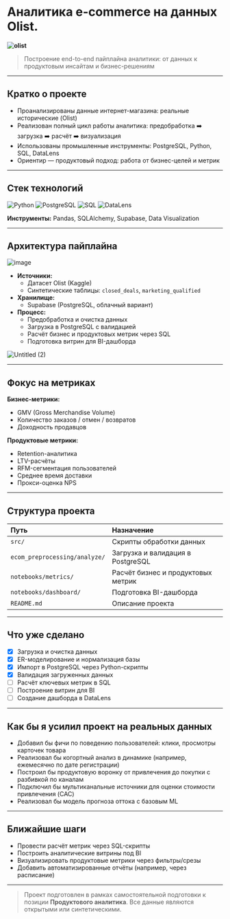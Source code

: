 
#  Аналитика e-commerce на данных Olist.
**![olist](https://github.com/user-attachments/assets/c08882ee-3728-4442-aa82-d505182c428b)**
> Построение end-to-end пайплайна аналитики: от данных к продуктовым инсайтам и бизнес-решениям

---

##  Кратко о проекте

-  Проанализированы данные интернет-магазина: реальные исторические (Olist) 
-  Реализован полный цикл работы аналитика: предобработка ➡️ загрузка ➡️ расчёт ➡️ визуализация
-  Использованы промышленные инструменты: PostgreSQL, Python, SQL, DataLens
-  Ориентир — продуктовый подход: работа от бизнес-целей и метрик

---

##  Стек технологий

![Python](https://img.shields.io/badge/-Python-3776AB?logo=python&logoColor=white)
![PostgreSQL](https://img.shields.io/badge/-PostgreSQL-4169E1?logo=postgresql&logoColor=white)
![SQL](https://img.shields.io/badge/-SQL-4479A1?logo=postgresql&logoColor=white)
![DataLens](https://img.shields.io/badge/-DataLens-00A3E0?logo=yandex&logoColor=white)

**Инструменты:** Pandas, SQLAlchemy, Supabase, Data Visualization

---

##  Архитектура пайплайна
![image](https://github.com/user-attachments/assets/0d35166a-d2db-4a5b-bdc9-b0ec7d2bc999)

- **Источники:** 
  - Датасет Olist (Kaggle)
  - Синтетические таблицы: `closed_deals`, `marketing_qualified`
- **Хранилище:** 
  - Supabase (PostgreSQL, облачный вариант)
- **Процесс:**
  - Предобработка и очистка данных
  - Загрузка в PostgreSQL с валидацией
  - Расчёт бизнес и продуктовых метрик через SQL
  - Подготовка витрин для BI-дашборда
    
![Untitled (2)](https://github.com/user-attachments/assets/8ff6411e-f5d0-4cc4-a9dd-7eee4597e85c)

---

##  Фокус на метриках

**Бизнес-метрики:**
- GMV (Gross Merchandise Volume)
- Количество заказов / отмен / возвратов
- Доходность продавцов

**Продуктовые метрики:**
- Retention-аналитика
- LTV-расчёты
- RFM-сегментация пользователей
- Среднее время доставки
- Прокси-оценка NPS

---

##  Структура проекта

| Путь | Назначение |
|:----|:------------|
| `src/` | Скрипты обработки данных |
| `ecom_preprocessing/analyze/` | Загрузка и валидация в PostgreSQL |
| `notebooks/metrics/` | Расчёт бизнес и продуктовых метрик |
| `notebooks/dashboard/` | Подготовка BI-дашборда |
| `README.md` | Описание проекта |

---

##  Что уже сделано

- [x] Загрузка и очистка данных
- [x] ER-моделирование и нормализация базы
- [x] Импорт в PostgreSQL через Python-скрипты
- [x] Валидация загруженных данных
- [ ] Расчёт ключевых метрик в SQL
- [ ] Построение витрин для BI
- [ ] Создание дашборда в DataLens

---

##  Как бы я усилил проект на реальных данных

- Добавил бы фичи по поведению пользователей: клики, просмотры карточек товара
- Реализовал бы когортный анализ в динамике (например, ежемесячно по дате регистрации)
- Построил бы продуктовую воронку от привлечения до покупки с разбивкой по каналам
- Подключил бы мультиканальные источники для оценки стоимости привлечения (CAC)
- Реализовал бы модель прогноза оттока с базовым ML

---

##  Ближайшие шаги

- Провести расчёт метрик через SQL-скрипты
- Построить аналитические витрины под BI
- Визуализировать продуктовые метрики через фильтры/срезы
- Добавить автоматизированные отчёты (например, через расписание)

---

>  Проект подготовлен в рамках самостоятельной подготовки к позиции **Продуктового аналитика**. Все данные являются открытыми или синтетическими.
